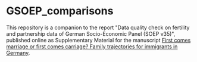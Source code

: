 # GSOEP_comparisons

This repository is a companion to the report "Data quality check on fertility and partnership data of German Socio-Economic Panel (SOEP v35)", published online as Supplementary Material for the manuscript [First comes marriage or first comes carriage? Family trajectories for immigrants in Germany](http://migrantlife.wp.st-andrews.ac.uk/files/2021/05/First-comes-marriage-or-first-comes-carriage-Family-trajectories-for-immigrants-in-Germany.pdf). 



